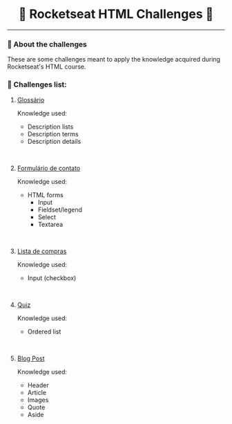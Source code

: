 <h1 align=center> 🚀 Rocketseat HTML Challenges 🚀 </h1>

<hr>

### 🧐 About the challenges
These are some challenges meant to apply the knowledge acquired during Rocketseat's HTML course.

### 🧾 Challenges list:


1. [Glossário](https://www.notion.so/1-Gloss-rio-03e398f3c3e642b0a17c344aa354601f)
    
    Knowledge used:
    - Description lists
    - Description terms
    - Description details
<br>

2. [Formulário de contato](https://www.notion.so/2-Formul-rio-de-contato-7bb047fc602f48a1859e02882ddd547b)
    
    Knowledge used:
    - HTML forms
        - Input
        - Fieldset/legend
        - Select
        - Textarea
<br>

3. [Lista de compras](https://www.notion.so/3-Lista-de-compras-91ff11e5af754cb48b51ff56e272a89d)
    
    Knowledge used:
    - Input (checkbox)
<br>

4. [Quiz](https://www.notion.so/4-Quiz-46ee27c74c00436db6368b3855ee7dbc)
    
    Knowledge used:
    - Ordered list
<br>

5. [Blog Post](https://www.notion.so/5-Blog-Post-46d74c84a63c4e628739cc8a4fa7898f)
    
    Knowledge used:
    - Header
    - Article
    - Images
    - Quote
    - Aside
